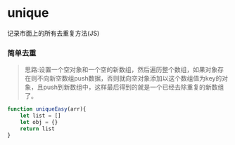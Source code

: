 # unique
记录市面上的所有去重复方法(JS)

### 简单去重
>思路:设置一个空对象和一个空的新数组，然后遍历整个数组，如果对象存在则不向新空数组push数据，否则就向空对象添加以这个数组值为key的对象，且push到新数组中，这样最后得到的就是一个已经去除重复的新数组了。

```js
function uniqueEasy(arr){
    let list = []
    let obj = {}
    return list
}
```